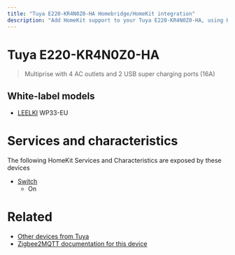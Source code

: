 ```yaml
---
title: "Tuya E220-KR4N0Z0-HA Homebridge/HomeKit integration"
description: "Add HomeKit support to your Tuya E220-KR4N0Z0-HA, using Homebridge, Zigbee2MQTT and homebridge-z2m."
---
```

<!---
This file has been GENERATED using src/docgen/docgen.ts
DO NOT EDIT THIS FILE MANUALLY!
-->
# Tuya E220-KR4N0Z0-HA
> Multiprise with 4 AC outlets and 2 USB super charging ports (16A)


## White-label models
* [LEELKI](../index.md#leelki) WP33-EU

# Services and characteristics
The following HomeKit Services and Characteristics are exposed by
these devices

* [Switch](../../switch.md)
  * On


# Related
* [Other devices from Tuya](../index.md#tuya)
* [Zigbee2MQTT documentation for this device](https://www.zigbee2mqtt.io/devices/E220-KR4N0Z0-HA.html)